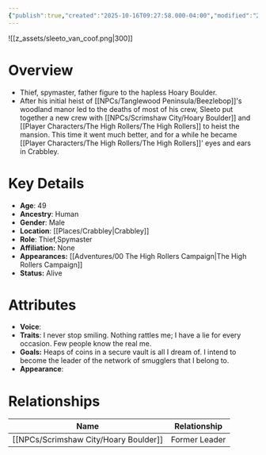 ```yaml
---
{"publish":true,"created":"2025-10-16T09:27:58.000-04:00","modified":"2025-10-16T14:05:13.043-04:00","published":"2025-10-16T14:05:13.043-04:00","cssclasses":"","Age":"49","Ancestry":"Human","Gender":"Male","Location":["[[Crabbley]]"],"Role":["Thief","Spymaster"],"Affiliation":["None"],"Appearances":["[[00 The High Rollers Campaign|The High Rollers Campaign]]"],"Status":"Alive"}
---
```


![[z_assets/sleeto_van_coof.png|300]]

# Overview
- Thief, spymaster, father figure to the hapless Hoary Boulder.
- After his initial heist of [[NPCs/Tanglewood Peninsula/Beezlebop]]'s woodland manor led to the deaths of most of his crew, Sleeto put together a new crew with [[NPCs/Scrimshaw City/Hoary Boulder]] and [[Player Characters/The High Rollers/The High Rollers]] to heist the mansion. This time it went much better, and for a while he became [[Player Characters/The High Rollers/The High Rollers]]' eyes and ears in Crabbley.

# Key Details
- **Age**: 49
- **Ancestry**: Human
- **Gender**: Male
- **Location**: [[Places/Crabbley\|Crabbley]]
- **Role**: Thief,Spymaster
- **Affiliation:** None
- **Appearances:** [[Adventures/00 The High Rollers Campaign\|The High Rollers Campaign]]
- **Status:** Alive

# Attributes
- **Voice**: 
- **Traits**: I never stop smiling. Nothing rattles me; I have a lie for every occasion. Few people know the real me.
- **Goals:** Heaps of coins in a secure vault is all I dream of. I intend to become the leader of the network of smugglers that I belong to.
- **Appearance**: 

# Relationships

| Name              | Relationship  |
| ----------------- | ------------- |
| [[NPCs/Scrimshaw City/Hoary Boulder]] | Former Leader |
